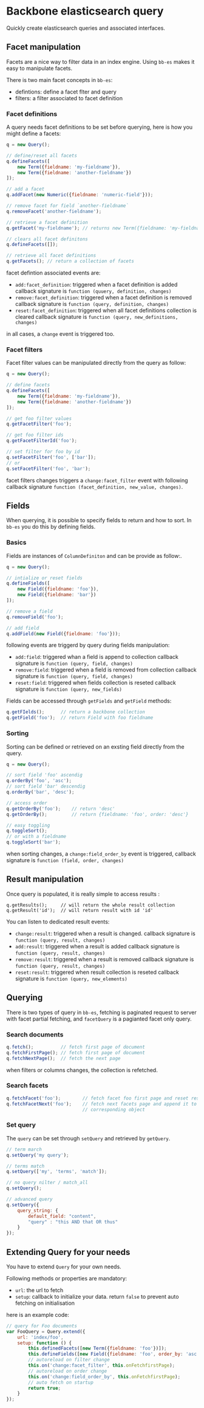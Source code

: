 Backbone elasticsearch query
============================

Quickly create elasticsearch queries and associated interfaces.

Facet manipulation
------------------

Facets are a nice way to filter data in an index engine. Using `bb-es` makes it
easy to manipulate facets.

There is two main facet concepts in `bb-es`:

* defintions: define a facet flter and query
* filters: a filter associated to facet definition

### Facet definitions

A query needs facet definitions to be set before querying, here is how
you might define a facets:

``` javascript
q = new Query();

// define/reset all facets
q.defineFacets([
    new Term({fieldname: 'my-fieldname'}),
    new Term({fieldname: 'another-fieldname'})
]);

// add a facet
q.addFacet(new Numeric({fieldname: 'numeric-field'}));

// remove facet for field `another-fieldname`
q.removeFacet('another-fieldname');

// retrieve a facet definition
q.getFacet('my-fieldname'); // returns new Term({fieldname: 'my-fieldname'})

// clears all facet definitons
q.defineFacets([]);

// retrieve all facet definitions
q.getFacets(); // return a collection of facets
```

facet defintion associated events are:

* `add:facet_definition`: triggered when a facet definition is added
    callback signature is `function (quuery, definition, changes)`
* `remove:facet_definition`: triggered when a facet definition is removed
    callback signature is `function (query, definition, changes)`
* `reset:facet_definition`: triggered when all facet definitions collection is
    cleared
    callback signature is `function (query, new_definitions, changes)`

in all cases, a `change` event is triggered too.

### Facet filters

Facet filter values can be manipulated directly from the query as follow:

``` javascript
q = new Query();

// define facets
q.defineFacets([
    new Term({fieldname: 'my-fieldname'}),
    new Term({fieldname: 'another-fieldname'})
]);

// get foo filter values
q.getFacetFilter('foo');

// get foo filter ids
q.getFacetFilterId('foo');

// set filter for foo by id
q.setFacetFilter('foo', ['bar']);
// or
q.setFacetFilter('foo', 'bar');
```

facet filters changes triggers a `change:facet_filter` event with following
callback signature `function (facet_definition, new_value, changes)`.

Fields
------

When querying, it is possible to specify fields to return and how to sort. In
`bb-es` you do this by defining fields.

### Basics

Fields are instances of `ColumnDefiniton` and can be provide as follow:.

``` javascript
q = new Query();

// intialize or reset fields
q.defineFields([
    new Field({fieldname: 'foo'}),
    new Field({fieldname: 'bar'})
]);

// remove a field
q.removeField('foo');

// add field
q.addField(new Field({fieldname: 'foo'}));
```

following events are triggerd by query during fields manipulation:

* `add:field`: triggered whan a field is append to collection
    callback signature is `function (query, field, changes)`
* `remove:field`: triggered when a field is removed from collection
    callback signature is `function (query, field, changes)`
* `reset:field`: triggered when fields collection is reseted
    callback signature is `function (query, new_fields)`

Fields can be accessed through `getFields` and `getField` methods:

```javascript
q.getFIelds();      // return a backbone collection
q.getField('foo');  // return Field with foo fieldname
```

### Sorting

Sorting can be defined or retrieved on an exsting field directly from the query.

``` javascript
q = new Query();

// sort field 'foo' ascendig
q.orderBy('foo', 'asc');
// sort field 'bar' descendig
q.orderBy('bar', 'desc');

// access order
q.getOrderBy('foo');    // return 'desc'
q.getOrderBy();         // return {fieldname: 'foo', order: 'desc'}

// easy toggling
q.toggleSort();
// or with a fieldname
q.toggleSort('bar');
```

when sorting changes, a `change:field_order_by` event is triggered, callback
signature is `function (field, order, changes)`

Result manipulation
-------------------

Once query is populated, it is really simple to access results :

```
q.getResults();     // will return the whole result collection
q.getResult('id');  // will return result with id 'id'
```

You can listen to dedicated result events:

* `change:result`: triggered when a result is changed.
    callback signature is `function (query, result, changes)`
* `add:result`: triggered when a result is added
    callback signature is `function (query, result, changes)`
* `remove:result`: triggered when a result is removed
    callback signature is `function (query, result, changes)`
* `reset:result`: triggered when result collection is reseted
    callback signature is `function (query, new_elements)`

Querying
--------

There is two types of query in `bb-es`, fetching is paginated request to server
with facet partial fetching, and `facetQuery` is a pagianted facet only query.

### Search documents

``` javascript
q.fetch();          // fetch first page of document
q.fetchFirstPage(); // fetch first page of document
q.fetchNextPage();  // fetch the next page
```

when filters or columns changes, the collection is refetched.

### Search facets

``` javascript
q.fetchFacet('foo');        // fetch facet foo first page and reset results
q.fetchFacetNext('foo');    // fetch next facets page and append it to facet
                            // corresponding object
```

### Set query

The `query` can be set through `setQuery` and retrieved by `getQuery`.

``` javascript
// term march
q.setQuery('my query');

// terms match
q.setQuery(['my', 'terms', 'match']);

// no query nilter / match_all
q.setQuery();

// advanced query
q.setQuery({
    query_string: {
        default_field: "content",
        "query" : "this AND that OR thus"
    }
});
```

Extending Query for your needs
------------------------------

You have to extend `Query` for your own needs.

Following methods or properties are mandatory:

* `url`: the url to fetch
* `setup`: callback to initialize your data. return `false` to prevent auto
    fetching on initialisation

here is an example code:

``` javascript
// query for Foo documents
var FooQuery = Query.extend({
    url: 'index/foo',
    setup: function () {
        this.definedFacets([new Term({fieldname: 'foo'})]);
        this.defineFields([new Field({fieldname: 'foo', order_by: 'asc'})]);
        // autoreload on filter change
        this.on('change:facet_filter', this.onFetchfirstPage);
        // autoreload on order change
        this.on('change:field_order_by', this.onFetchfirstPage);
        // auto fetch on startup
        return true;
    }
});
```
